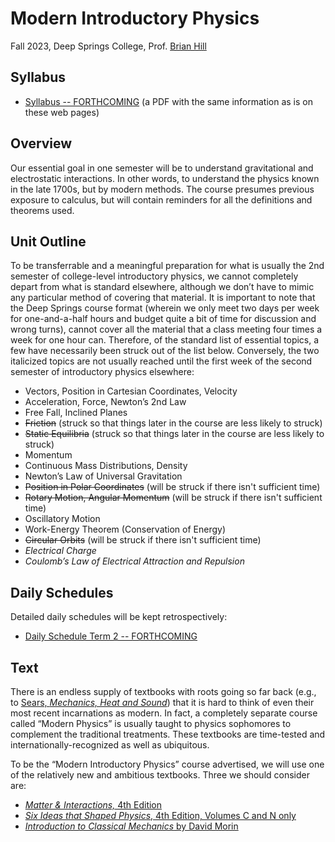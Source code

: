 # Modern Introductory Physics

Fall 2023, Deep Springs College, Prof. [Brian Hill](../index.html)

## Syllabus

* [Syllabus -- FORTHCOMING](./PhysicsSyllabus.pdf) (a PDF with the same information as is on these web pages)

## Overview

Our essential goal in one semester will be to understand gravitational and electrostatic interactions. In other words, to understand the physics known in the late 1700s, but by modern methods. The course
presumes previous exposure to calculus, but will contain reminders for all the definitions and theorems used.

## Unit Outline

To be transferrable and a meaningful preparation for what is usually the 2nd semester of college-level introductory physics, we cannot completely depart from what is standard elsewhere, although we don’t have to mimic any particular method of covering that material. It is important to note that the Deep Springs course format (wherein we only meet two days per week for one-and-a-half hours and budget quite a bit of time for discussion and wrong turns), cannot cover all the material that a class meeting four times a week for one hour can. Therefore, of the standard list of essential topics, a few have necessarily been struck out of the list below. Conversely, the two italicized topics are not usually reached until the first week of the second semester of introductory physics elsewhere:

* Vectors, Position in Cartesian Coordinates, Velocity
* Acceleration, Force, Newton’s 2nd Law
* Free Fall, Inclined Planes
* ~~Friction~~ (struck so that things later in the course are less likely to struck)
* ~~Static Equilibria~~ (struck so that things later in the course are less likely to struck)
* Momentum
* Continuous Mass Distributions, Density
* Newton’s Law of Universal Gravitation
* ~~Position in Polar Coordinates~~ (will be struck if there isn't sufficient time)
* ~~Rotary Motion, Angular Momentum~~ (will be struck if there isn't sufficient time)
* Oscillatory Motion
* Work-Energy Theorem (Conservation of Energy)
* ~~Circular Orbits~~ (will be struck if there isn't sufficient time)
* *Electrical Charge*
* *Coulomb’s Law of Electrical Attraction and Repulsion*

## Daily Schedules

Detailed daily schedules will be kept retrospectively:

* [Daily Schedule Term 2 -- FORTHCOMING](./daily_schedule-term_2.html)

## Text

There is an endless supply of textbooks with roots going so far back (e.g., to [Sears, *Mechanics, Heat and Sound*](https://archive.org/details/mechanicsheatsou0000unse)) that it is hard
to think of even their most recent incarnations as modern. In fact, a completely separate course called &ldquo;Modern Physics&rdquo; is usually taught to physics sophomores to complement the traditional treatments. These textbooks are time-tested and internationally-recognized as well as ubiquitous.

To be the &ldquo;Modern Introductory Physics&rdquo; course advertised, we will use one of the relatively new and ambitious textbooks. Three we should consider are:

* [*Matter & Interactions,* 4th Edition](https://matterandinteractions.org)
* [*Six Ideas that Shaped Physics*, 4th Edition, Volumes C and N only](http://www.physics.pomona.edu/sixideas/)
* [*Introduction to Classical Mechanics* by David Morin](https://scholar.harvard.edu/david-morin/classical-mechanics)
